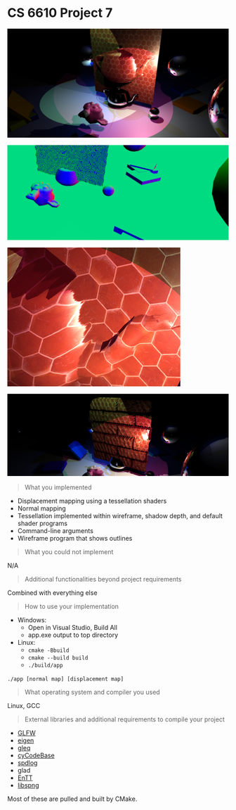 # CS 6610 Project 7

![](2023-03-27-23-05-53.png)

![](2023-03-27-22-52-00.png)

![](2023-03-27-23-04-53.png)

![](2023-03-27-23-39-02.png)

> What you implemented
- Displacement mapping using a tessellation shaders
- Normal mapping
- Tessellation implemented within wireframe, shadow depth, and default shader programs
- Command-line arguments
- Wireframe program that shows outlines

> What you could not implement

N/A

> Additional functionalities beyond project requirements

Combined with everything else

> How to use your implementation

- Windows:
  - Open in Visual Studio, Build All
  - app.exe output to top directory
- Linux:
  - `cmake -Bbuild`
  - `cmake --build build`
  - `./build/app`

`./app [normal map] [displacement map]`

> What operating system and compiler you used

Linux, GCC

> External libraries and additional requirements to compile your project

- [GLFW](https://github.com/glfw/glfw)
- [eigen](http://eigen.tuxfamily.org)
- [gleq](https://github.com/glfw/gleq)
- [cyCodeBase](http://www.cemyuksel.com/cyCodeBase/code.html)
- [spdlog](https://github.com/gabime/spdlog)
- glad
- [EnTT](https://github.com/skypjack/entt)
- [libspng](https://libspng.org)

Most of these are pulled and built by CMake.
